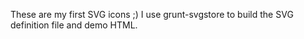 These are my first SVG icons ;)
I use grunt-svgstore to build the SVG definition file and demo HTML.
